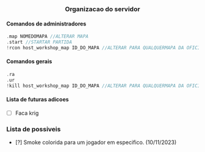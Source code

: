 <div align="center">
    <h3>Organizacao do servidor</h3>
</div>

#### Comandos de administradores
```c
.map NOMEDOMAPA //ALTERAR MAPA
.start //STARTAR PARTIDA
!rcon host_workshop_map ID_DO_MAPA //ALTERAR PARA QUALQUERMAPA DA OFICINA
```

#### Comandos gerais
```c
.ra
.ur
!kill host_workshop_map ID_DO_MAPA //ALTERAR PARA QUALQUERMAPA DA OFICINA
```
#### Lista de futuras adicoes
- [ ] Faca krig


### Lista de possiveis 

- [?] Smoke colorida para um jogador em especifico. (10/11/2023)